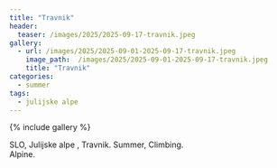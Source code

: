```yaml
---
title: "Travnik"
header:
  teaser: /images/2025/2025-09-17-travnik.jpeg
gallery:
  - url: /images/2025/2025-09-01-2025-09-17-travnik.jpeg
    image_path:  /images/2025/2025-09-01-2025-09-17-travnik.jpeg
    title: "Travnik"
categories:
  - summer
tags:
  - julijske alpe
---
```


{% include gallery %}

SLO, Julijske alpe , Travnik.
Summer, Climbing.   
Alpine.
